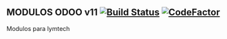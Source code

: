MODULOS ODOO v11 [![Build Status](https://travis-ci.org/jobiols/odoo-addons.svg?branch=11.0)](https://travis-ci.org/jobiols/odoo-addons) [![CodeFactor](https://www.codefactor.io/repository/github/jobiols/odoo-addons/badge/11.0)](https://www.codefactor.io/repository/github/jobiols/odoo-addons/overview/11.0)
--------------------------------------------------------------------------------------------------------------------------------------------------------------------------------------------------------------------------------------------------------------------------------------------------------------------

Modulos para lymtech